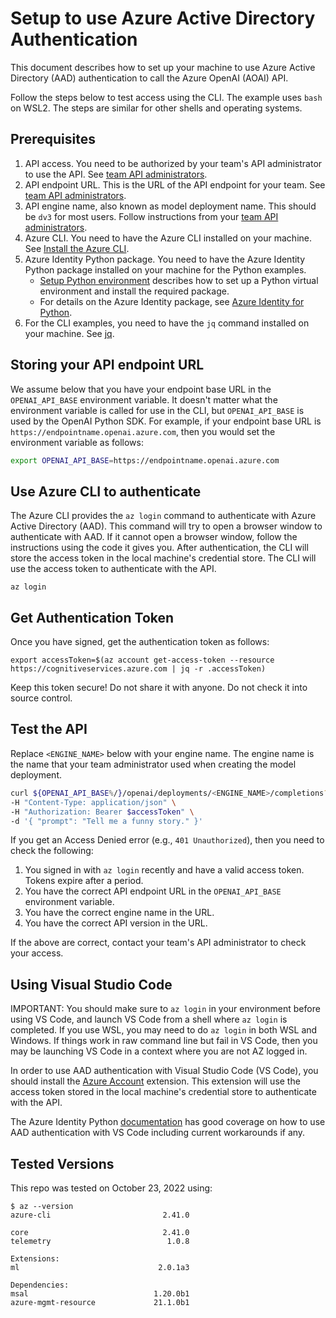 # Setup to use Azure Active Directory Authentication

This document describes how to set up your machine to use Azure Active Directory (AAD) authentication to call the Azure OpenAI (AOAI) API.  

Follow the steps below to test access using the CLI.  The example uses `bash` on WSL2.  The steps are similar for other shells and operating systems.

## Prerequisites

1. API access.  You need to be authorized by your team's API administrator to use the API.  See [team API administrators](team_contacts.md).
2. API endpoint URL.  This is the URL of the API endpoint for your team.  See [team API administrators](team_contacts.md).
3. API engine name, also known as model deployment name.  This should be `dv3` for most users.  Follow instructions from your [team API administrators](team_contacts.md).
4. Azure CLI.  You need to have the Azure CLI installed on your machine.  See [Install the Azure CLI](https://docs.microsoft.com/cli/azure/install-azure-cli).
5. Azure Identity Python package.  You need to have the Azure Identity Python package installed on your machine for the Python examples.
    * [Setup Python environment](setup_python_env.md) describes how to set up a Python virtual environment and install the required package.
    * For details on the Azure Identity package, see [Azure Identity for Python](https://learn.microsoft.com/en-us/python/api/overview/azure/identity-readme?view=azure-python).
6. For the CLI examples, you need to have the `jq` command installed on your machine.  See [jq](https://stedolan.github.io/jq/).


## Storing your API endpoint URL
We assume below that you have your endpoint base URL in the `OPENAI_API_BASE` environment variable.  It doesn't matter what the environment variable is called for use in the CLI, but `OPENAI_API_BASE` is used by the OpenAI Python SDK.  For example, if your endpoint base URL is `https://endpointname.openai.azure.com`, then you would set the environment variable as follows:

```bash
export OPENAI_API_BASE=https://endpointname.openai.azure.com
```


## Use Azure CLI to authenticate
The Azure CLI provides the `az login` command to authenticate with Azure Active Directory (AAD).  This command will try to open a browser window to authenticate with AAD.  If it cannot open a browser window, follow the instructions using the code it gives you.  After authentication, the CLI will store the access token in the local machine's credential store.  The CLI will use the access token to authenticate with the API.
```
az login
```

## Get Authentication Token
Once you have signed, get the authentication token as follows:
```
export accessToken=$(az account get-access-token --resource https://cognitiveservices.azure.com | jq -r .accessToken)
```

Keep this token secure!  Do not share it with anyone.  Do not check it into source control.

## Test the API

Replace `<ENGINE_NAME>` below with your engine name.  The engine name is the name that your team administrator used when creating the model deployment.
```bash
curl ${OPENAI_API_BASE%/}/openai/deployments/<ENGINE_NAME>/completions?api-version=2022-06-01-preview \
-H "Content-Type: application/json" \
-H "Authorization: Bearer $accessToken" \
-d '{ "prompt": "Tell me a funny story." }'
```

If you get an Access Denied error (e.g., `401 Unauthorized`), then you need to check the following:
1. You signed in with `az login` recently and have a valid access token.  Tokens expire after a period.
2. You have the correct API endpoint URL in the `OPENAI_API_BASE` environment variable.
3. You have the correct engine name in the URL.
4. You have the correct API version in the URL.

If the above are correct, contact your team's API administrator to check your access.

## Using Visual Studio Code

IMPORTANT: You should make sure to `az login` in your environment before using VS Code, and launch VS Code from a shell where `az login` is completed.  If you use WSL, you may need to do `az login` in both WSL and Windows.  If things work in raw command line but fail in VS Code, then you may be launching VS Code in a context where you are not AZ logged in.

In order to use AAD authentication with Visual Studio Code (VS Code), you should install the [Azure Account](https://marketplace.visualstudio.com/items?itemName=ms-vscode.azure-account) extension.  This extension will use the access token stored in the local machine's credential store to authenticate with the API.

The Azure Identity Python [documentation](https://learn.microsoft.com/en-us/python/api/overview/azure/identity-readme?view=azure-python#authenticate-during-local-development) has good coverage on how to use AAD authentication with VS Code including current workarounds if any.

## Tested Versions
This repo was tested on October 23, 2022 using:
```
$ az --version
azure-cli                         2.41.0

core                              2.41.0
telemetry                          1.0.8

Extensions:
ml                               2.0.1a3

Dependencies:
msal                            1.20.0b1
azure-mgmt-resource             21.1.0b1
```
